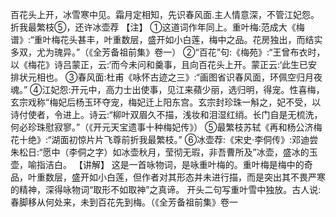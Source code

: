 百花头上开，冰雪寒中见。霜月定相知，先识春风面.主人情意深，不管江妃怨。折我最繁枝⑤，还许冰壶荐
【注】
①这道词作年同上。重叶梅:范成大《梅谱》:“重叶梅花头甚丰，叶重数层，盛开如小白莲，梅中之品。花房独出，而结实多双，尤为瑰异。”（《全芳备祖前集》卷一）
②“百花”句:《梅苑》:“王曾布衣时，以《梅花》诗吕蒙正，云:‘而今未问和羹事，且向百花头上开。蒙正云:‘此生已安排状元相也。
③春风面:杜甫《咏怀古迹之三》:“画图省识春风面，环佩空归月夜魂。”
④江妃怨:开元中，高力士出使事，见江来蘋少丽，选归明，得宠。性喜梅，玄宗戏称“梅妃后杨玉环夺宠，梅妃迁上阳东宫。玄宗封珍珠一斛之，妃不受，以诗付使者，令进上。诗云:“柳叶双眉久不描，浅妆和泪湿红绡。长门自是无梳洗，何必珍珠慰寂寥。”（《开元天宝遗事十种梅妃传》）
⑤最繁枝苏轼《再和杨公济梅花十绝》:“湖面初惊片片飞尊前折我最繁枝。”
⑥冰壶荐:《宋史·李侗传》:邓迪尝朱松日:“愿中（李侗之字）如冰壶秋月，莹彻无瑕，非吾曹所及”冰壶，盛冰的玉壶，喻指洁白。
【讲解】
这是一首咏物词，是咏重叶梅的。重叶梅是梅中的奇品，叶重数层，盛开如小白莲，但作者对其形态并未进行描，而是突出其不畏严寒的精神，深得咏物词“取形不如取神”之真谛。
开头二句写重叶雪中独放。古人说:春脚移从何处来，未到百花先到梅。（《全芳备祖前集》卷一